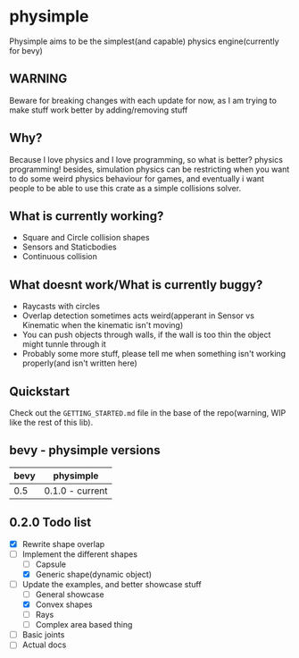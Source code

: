 # physimple

Physimple aims to be the simplest(and capable) physics engine(currently for bevy)

## WARNING

Beware for breaking changes with each update for now, as I am trying to make stuff work better by adding/removing stuff

## Why?

Because I love physics and I love programming, so what is better? physics programming!
besides, simulation physics can be restricting when you want to do some weird physics behaviour for games,
and eventually i want people to be able to use this crate as a simple collisions solver.

## What is currently working?

- Square and Circle collision shapes
- Sensors and Staticbodies
- Continuous collision

## What doesnt work/What is currently buggy?

- Raycasts with circles
- Overlap detection sometimes acts weird(apperant in Sensor vs Kinematic when the kinematic isn't moving)
- You can push objects through walls, if the wall is too thin the object might tunnle through it
- Probably some more stuff, please tell me when something isn't working properly(and isn't written here)

## Quickstart

Check out the `GETTING_STARTED.md` file in the base of the repo(warning, WIP like the rest of this lib).

## bevy - physimple versions

| bevy | physimple       |
|------|-----------------|
| 0.5  | 0.1.0 - current |

## 0.2.0 Todo list

- [x] Rewrite shape overlap
- [ ] Implement the different shapes
  - [ ] Capsule
  - [x] Generic shape(dynamic object)
- [ ] Update the examples, and better showcase stuff
  - [ ] General showcase
  - [x] Convex shapes
  - [ ] Rays
  - [ ] Complex area based thing
- [ ] Basic joints
- [ ] Actual docs
